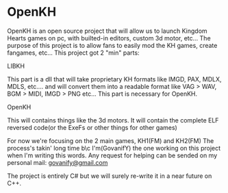 OpenKH
======
OpenKH is an open source project that will allow us to 
launch Kingdom Hearts games on pc, with builted-in editors, custom 3d motor, etc...
The purpose of this project is to allow fans to easily mod the KH games, create fangames, etc...
This project got 2 "min" parts:

LIBKH

This part is a dll that will take proprietary KH formats like IMGD, PAX, MDLX, MDLS, etc.... and will convert them into a readable format like VAG > WAV, BGM > MIDI, IMGD > PNG etc...
This part is necessary for OpenKH.

OpenKH

This will contains things like the 3d motors. It will contain the complete ELF reversed code(or the ExeFs or other things for other games)


For now we're focusing on the 2 main games, KH1(FM) and KH2(FM)
The process's takin' long time b\c I'm(GovanifY) the one working on this project when I'm writing this words. Any request for helping can be sended on my personal mail: govanify@gmail.com

The project is entirely C# but we will surely re-write it in a near future on C++.
